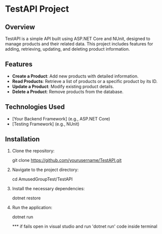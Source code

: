 # TestAPI Project

## Overview

TestAPI is a simple API built using ASP.NET Core and NUnit, designed to manage products and their related data. This project includes features for adding, retrieving, updating, and deleting product information.

## Features

- **Create a Product**: Add new products with detailed information.
- **Read Products**: Retrieve a list of products or a specific product by its ID.
- **Update a Product**: Modify existing product details.
- **Delete a Product**: Remove products from the database.

## Technologies Used

- [Your Backend Framework] (e.g., ASP.NET Core)
- [Testing Framework] (e.g., NUnit)

## Installation

1. Clone the repository:

   git clone https://github.com/yourusername/TestAPI.git
   
2. Navigate to the project directory:

   cd AmusedGroupTest/TestAPI

3. Install the necessary dependencies:

   dotnet restore

4. Run the application:

   dotnet run

   *** if fails open in visual studio and run 'dotnet run' code inside terminal
